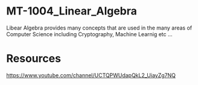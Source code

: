 # MT-1004_Linear_Algebra
Libear Algebra provides many concepts that are used in the many areas of Computer Science including Cryptography, Machine Learnig etc ...


# Resources 
https://www.youtube.com/channel/UCTQPWUdapQkL2_UiayZg7NQ
